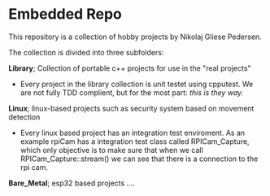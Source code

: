 # Embedded Repo
This repository is a collection of hobby projects by Nikolaj Gliese Pedersen.

The collection is divided into three subfolders: 

**Library**; Collection of portable c++ projects for use in the "real projects" <br>
- Every project in the library collection is unit testet using cpputest. We are not fully TDD complient, 
  but for the most part: _this is they way._


**Linux**; linux-based projects such as security system based on movement detection <br>
- Every linux based project has an integration test enviroment. As an example rpiCam has a integration test class called RPICam_Capture, which
only objective is to make sure that when we call RPICam_Capture::stream() we can see that there is a connection to the rpi cam. 



**Bare_Metal**; esp32 based projects ....  



